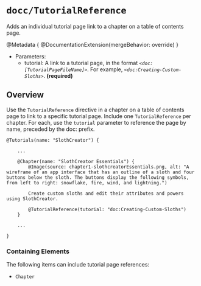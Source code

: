 # ``docc/TutorialReference``

Adds an individual tutorial page link to a chapter on a table of contents page.

@Metadata {
    @DocumentationExtension(mergeBehavior: override)
}

- Parameters:
    - tutorial: A link to a tutorial page, in the format *`<doc:[TutorialPageFileName]>`*. For example, *`<doc:Creating-Custom-Sloths>`*.  **(required)**

## Overview

Use the `TutorialReference` directive in a chapter on a table of contents page to link to a specific tutorial page. Include one `TutorialReference` per chapter. For each, use the `tutorial` parameter to reference the page by name, preceded by the doc: prefix.

```
@Tutorials(name: "SlothCreator") {
    
    ...
    
    @Chapter(name: "SlothCreator Essentials") {
        @Image(source: chapter1-slothcreatorEssentials.png, alt: "A wireframe of an app interface that has an outline of a sloth and four buttons below the sloth. The buttons display the following symbols, from left to right: snowflake, fire, wind, and lightning.")
        
        Create custom sloths and edit their attributes and powers using SlothCreator.
        
        @TutorialReference(tutorial: "doc:Creating-Custom-Sloths")
    }

    ...
    
}
````

### Containing Elements

The following items can include tutorial page references:

* ``Chapter``

<!-- Copyright (c) 2021 Apple Inc and the Swift Project authors. All Rights Reserved. -->
